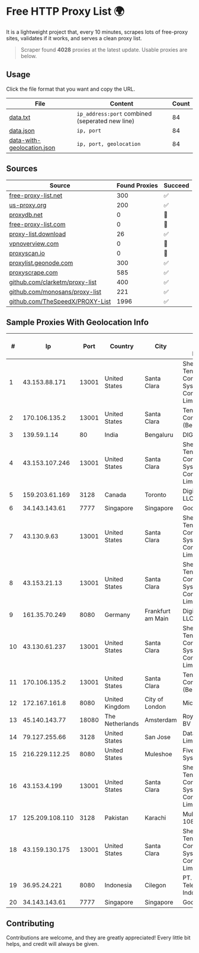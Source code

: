 
# Free HTTP Proxy List 🌍

It is a lightweight project that, every 10 minutes, scrapes lots of free-proxy sites, validates if it works, and serves a clean proxy list.


> Scraper found **4028** proxies at the latest update. Usable proxies are below.

## Usage

Click the file format that you want and copy the URL.


|File|Content|Count|
|----|-------|-----|
|[data.txt](https://raw.githubusercontent.com/themiralay/Proxy-List-World/master/data.txt)|`ip_address:port` combined (seperated new line)|84|
|[data.json](https://raw.githubusercontent.com/themiralay/Proxy-List-World/master/data.json)|`ip, port`|84|
|[data-with-geolocation.json](https://raw.githubusercontent.com/themiralay/Proxy-List-World/master/data-with-geolocation.json)|`ip, port, geolocation`|84|

## Sources

|Source|Found Proxies|Succeed|
|------|-------------|-------|
|[free-proxy-list.net](https://free-proxy-list.net)|300|✅|
|[us-proxy.org](https://www.us-proxy.org)|200|✅|
|[proxydb.net](http://proxydb.net)|0|🚫|
|[free-proxy-list.com](https://free-proxy-list.com/?page=&port=&type%5B%5D=http&type%5B%5D=https&up_time=0&search=Search)|0|🚫|
|[proxy-list.download](https://www.proxy-list.download/HTTP)|26|✅|
|[vpnoverview.com](https://vpnoverview.com/privacy/anonymous-browsing/free-proxy-servers)|0|🚫|
|[proxyscan.io](https://www.proxyscan.io)|0|🚫|
|[proxylist.geonode.com](https://proxylist.geonode.com/api/proxy-list?limit=300&page=1&sort_by=lastChecked&sort_type=desc&protocols=http,https)|300|✅|
|[proxyscrape.com](https://api.proxyscrape.com/v2/?request=displayproxies&protocol=http&timeout=10000&country=all&ssl=all&anonymity=all)|585|✅|
|[github.com/clarketm/proxy-list](https://raw.githubusercontent.com/clarketm/proxy-list/master/proxy-list-raw.txt)|400|✅|
|[github.com/monosans/proxy-list](https://raw.githubusercontent.com/monosans/proxy-list/main/proxies/http.txt)|221|✅|
|[github.com/TheSpeedX/PROXY-List](https://raw.githubusercontent.com/TheSpeedX/PROXY-List/master/http.txt)|1996|✅|


## Sample Proxies With Geolocation Info

|#|Ip|Port|Country|City|Internet Service Provider|
|-|--|----|-------|----|-------------------------|
|1|43.153.88.171|13001|United States|Santa Clara|Shenzhen Tencent Computer Systems Company Limited|
|2|170.106.135.2|13001|United States|Santa Clara|Tencent Cloud Computing (Beijing) Co|
|3|139.59.1.14|80|India|Bengaluru|DIGITALOCEAN|
|4|43.153.107.246|13001|United States|Santa Clara|Shenzhen Tencent Computer Systems Company Limited|
|5|159.203.61.169|3128|Canada|Toronto|DigitalOcean, LLC|
|6|34.143.143.61|7777|Singapore|Singapore|Google LLC|
|7|43.130.9.63|13001|United States|Santa Clara|Shenzhen Tencent Computer Systems Company Limited|
|8|43.153.21.13|13001|United States|Santa Clara|Shenzhen Tencent Computer Systems Company Limited|
|9|161.35.70.249|8080|Germany|Frankfurt am Main|DigitalOcean, LLC|
|10|43.130.61.237|13001|United States|Santa Clara|Shenzhen Tencent Computer Systems Company Limited|
|11|170.106.135.2|13001|United States|Santa Clara|Tencent Cloud Computing (Beijing) Co|
|12|172.167.161.8|8080|United Kingdom|City of London|Microsoft|
|13|45.140.143.77|18080|The Netherlands|Amsterdam|RoyaleHosting BV|
|14|79.127.255.66|3128|United States|San Jose|Datacamp Limited|
|15|216.229.112.25|8080|United States|Muleshoe|Five Area Systems, LLC|
|16|43.153.4.199|13001|United States|Santa Clara|Shenzhen Tencent Computer Systems Company Limited|
|17|125.209.108.110|3128|Pakistan|Karachi|Multinet 125-108/24|
|18|43.159.130.175|13001|United States|Santa Clara|Shenzhen Tencent Computer Systems Company Limited|
|19|36.95.24.221|8080|Indonesia|Cilegon|PT. Telekomunikasi Indonesia|
|20|34.143.143.61|7777|Singapore|Singapore|Google LLC|



## Contributing

Contributions are welcome, and they are greatly appreciated! Every
little bit helps, and credit will always be given.

